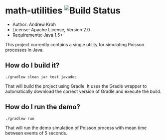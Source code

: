 math-utilities ![Build Status](https://blog.crowbird.com/build-status/math-utilities)
==============
- Author: Andrew Kroh
- License: Apache License, Version 2.0
- Requirements: Java 1.5+

This project currently contains a single utility for
simulating Poisson processes in Java.

How do I build it?
------------------

    ./gradlew clean jar test javadoc

That will build the project using Gradle. It uses the Gradle wrapper
to automatically download the correct version of Gradle and execute the build.

How do I run the demo?
----------------------

    ./gradlew run

That will run the demo simulation of Poisson process with mean time
between events of 5 seconds.


